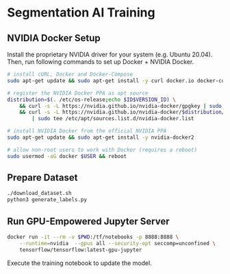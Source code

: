 
# Segmentation AI Training

## NVIDIA Docker Setup

Install the proprietary NVIDIA driver for your system (e.g. Ubuntu 20.04).
Then, run following commands to set up Docker + NVIDIA Docker.

```sh
# install cURL, Docker and Docker-Compose
sudo apt-get update && sudo apt-get install -y curl docker.io docker-compose

# register the NVIDIA Docker PPA as apt source
distribution=$(. /etc/os-release;echo $ID$VERSION_ID) \
    && curl -s -L https://nvidia.github.io/nvidia-docker/gpgkey | sudo apt-key add - \
    && curl -s -L https://nvidia.github.io/nvidia-docker/$distribution/nvidia-docker.list \
        | sudo tee /etc/apt/sources.list.d/nvidia-docker.list

# install NVIDIA Docker from the official NVIDIA PPA
sudo apt-get update && sudo apt-get install -y nvidia-docker2

# allow non-root users to work with Docker (requires a reboot)
sudo usermod -aG docker $USER && reboot
```

## Prepare Dataset

```sh
./download_dataset.sh
python3 generate_labels.py
```

## Run GPU-Empowered Jupyter Server

```sh
docker run -it --rm -v $PWD:/tf/notebooks -p 8888:8888 \
    --runtime=nvidia  --gpus all --security-opt seccomp=unconfined \
    tensorflow/tensorflow:latest-gpu-jupyter
```

Execute the training notebook to update the model.

